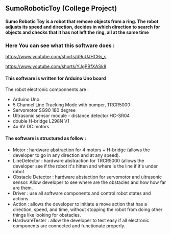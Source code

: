 ## SumoRoboticToy (College Project)
#### Sumo Robotic Toy is a robot that remove objects from a ring. The robot adjusts its speed and direction, decides in which direction to search for objects and checks that it has not left the ring, all at the same time

### Here You can see what this software does :

https://www.youtube.com/shorts/d9uUJHC6v_s

https://www.youtube.com/shorts/YJgPBfXASk8

#### This software is written for Arduino Uno board
The robot electronic componnents are :
- Arduino Uno
- 5 Channel Line Tracking Mode with bumper, TRCR5000
- Servomotor SG90 180 degree
- Ultrasonic sensor module - distance detector HC-SR04
- double H-bridge L298N V1
- 4x 6V DC motors

#### The software is structured as follow :
- Motor : hardware abstraction for 4 motors + H-bridge (allows the developer to go in any direction and at any speed).
- LineDetector : hardware abstraction for TRCR5000 (allows the developer see if the robot it's hitten and  where is the line if it's under robot.
- Obstacle Detector : hardware abstaction for servomotor and ultrasonic sensor. Allow developer to see where are the obstacles and how how far are them.
- Driver : use all software components and control robot states and actions.
- Action : allows the developer to initiate a move action that has a direction, speed, and time, without stopping the robot from doing other things like looking for obstacles.
- HardwareTester : allow the developer to test easy if all electronic components are connected and functionate properly.
